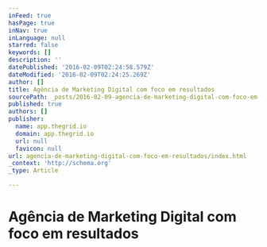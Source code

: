 ```yaml
---
inFeed: true
hasPage: true
inNav: true
inLanguage: null
starred: false
keywords: []
description: ''
datePublished: '2016-02-09T02:24:58.579Z'
dateModified: '2016-02-09T02:24:25.269Z'
author: []
title: Agência de Marketing Digital com foco em resultados
sourcePath: _posts/2016-02-09-agencia-de-marketing-digital-com-foco-em-resultados.md
published: true
authors: []
publisher:
  name: app.thegrid.io
  domain: app.thegrid.io
  url: null
  favicon: null
url: agencia-de-marketing-digital-com-foco-em-resultados/index.html
_context: 'http://schema.org'
_type: Article

---
```

# Agência de Marketing Digital com foco em resultados